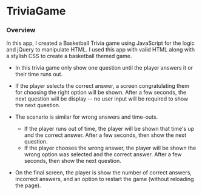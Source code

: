 # TriviaGame

### Overview
In this app, I created a Basketball Trivia game using JavaScript for the logic and jQuery to manipulate HTML. I used this app with valid HTML along with a stylish CSS to create a basketball themed game.

* In this trivia game only show one question until the player answers it or their time runs out.

* If the player selects the correct answer, a screen congratulating them for choosing the right option will be shown. After a few seconds, the next question will be display -- no user input will be required to show the next question.

* The scenario is similar for wrong answers and time-outs.
  * If the player runs out of time, the player will be shown that time's up and the correct answer. After a few seconds, then show the next question.
  * If the player chooses the wrong answer, the player will be shown the wrong option was selected and the correct answer. After a few seconds, then show the next question.

* On the final screen, the player is show the number of correct answers, incorrect answers, and an option to restart the game (without reloading the page).
